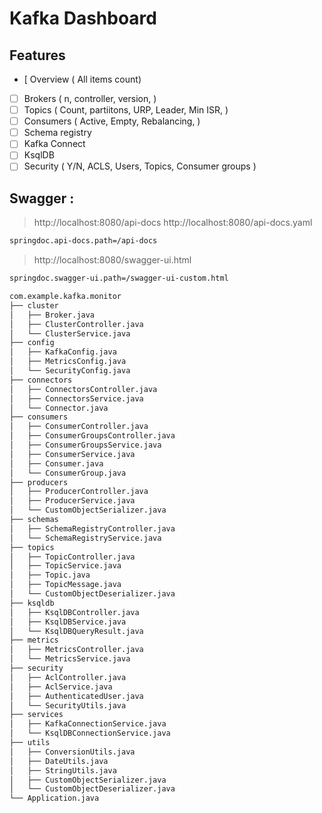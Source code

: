 
# Kafka Dashboard

## Features 

- [  Overview ( All items count)
- [ ] Brokers ( n, controller, version, )
- [ ] Topics ( Count, partiitons, URP, Leader, Min ISR, )
- [ ] Consumers ( Active, Empty, Rebalancing, )
- [ ] Schema registry
- [ ] Kafka Connect
- [ ] KsqlDB
- [ ] Security ( Y/N, ACLS, Users, Topics, Consumer groups )

## Swagger :

> http://localhost:8080/api-docs
> http://localhost:8080/api-docs.yaml
```bash
springdoc.api-docs.path=/api-docs
```

> http://localhost:8080/swagger-ui.html
```bash
springdoc.swagger-ui.path=/swagger-ui-custom.html
```


```bash
com.example.kafka.monitor
├── cluster
│   ├── Broker.java
│   ├── ClusterController.java
│   └── ClusterService.java
├── config
│   ├── KafkaConfig.java
│   ├── MetricsConfig.java
│   └── SecurityConfig.java
├── connectors
│   ├── ConnectorsController.java
│   ├── ConnectorsService.java
│   └── Connector.java
├── consumers
│   ├── ConsumerController.java
│   ├── ConsumerGroupsController.java
│   ├── ConsumerGroupsService.java
│   ├── ConsumerService.java
│   ├── Consumer.java
│   └── ConsumerGroup.java
├── producers
│   ├── ProducerController.java
│   ├── ProducerService.java
│   └── CustomObjectSerializer.java
├── schemas
│   ├── SchemaRegistryController.java
│   └── SchemaRegistryService.java
├── topics
│   ├── TopicController.java
│   ├── TopicService.java
│   ├── Topic.java
│   ├── TopicMessage.java
│   └── CustomObjectDeserializer.java
├── ksqldb
│   ├── KsqlDBController.java
│   ├── KsqlDBService.java
│   └── KsqlDBQueryResult.java
├── metrics
│   ├── MetricsController.java
│   └── MetricsService.java
├── security
│   ├── AclController.java
│   ├── AclService.java
│   ├── AuthenticatedUser.java
│   └── SecurityUtils.java
├── services
│   ├── KafkaConnectionService.java
│   └── KsqlDBConnectionService.java
├── utils
│   ├── ConversionUtils.java
│   ├── DateUtils.java
│   ├── StringUtils.java
│   ├── CustomObjectSerializer.java
│   └── CustomObjectDeserializer.java
└── Application.java
```




